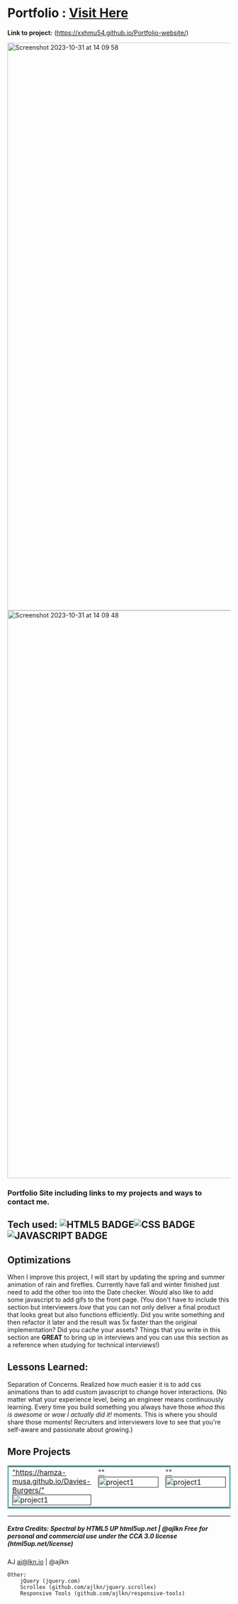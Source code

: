 # Portfolio : <a target="_blank" href="https://xxhmu54.github.io/Portfolio-website/">Visit Here</a>

**Link to project:** (https://xxhmu54.github.io/Portfolio-website/)

<img width="1280" alt="Screenshot 2023-10-31 at 14 09 58" src="https://github.com/XxHMu54/Portfolio-website/assets/98530123/1f916a51-f07e-42c8-9a01-8049baa0220c">
<br>
<img width="1280" alt="Screenshot 2023-10-31 at 14 09 48" src="https://github.com/XxHMu54/Portfolio-website/assets/98530123/3363a4f9-7cdc-4674-b238-e749b8007240">
<br>


### Portfolio Site including links to my projects and ways to contact me.

## Tech used: ![HTML5 BADGE](https://img.shields.io/static/v1?label=|&message=HTML5&color=23555f&style=plastic&logo=html5)![CSS BADGE](https://img.shields.io/static/v1?label=|&message=CSS3&color=285f65&style=plastic&logo=css3)![JAVASCRIPT BADGE](https://img.shields.io/static/v1?label=|&message=JAVASCRIPT&color=3c7f5d&style=plastic&logo=javascript)



## Optimizations

When I improve this project, I will start by updating the spring and summer animation of rain and fireflies. Currently have fall and winter finished just need to add the other too into the Date checker. Would also like to add some javascript to add gifs to the front page. (You don't have to include this section but interviewers *love* that you can not only deliver a final product that looks great but also functions efficiently. Did you write something and then refactor it later and the result was 5x faster than the original implementation? Did you cache your assets? Things that you write in this section are **GREAT** to bring up in interviews and you can use this section as a reference when studying for technical interviews!)

## Lessons Learned:

Separation of Concerns. Realized how much easier it is to add css animations than to add custom javascript to change hover interactions. (No matter what your experience level, being an engineer means continuously learning. Every time you build something you always have those *whoa this is awesome* or *wow I actually did it!* moments. This is where you should share those moments! Recruiters and interviewers love to see that you're self-aware and passionate about growing.)




## More Projects

<table bordercolor="#66b2b2">
  
  <tr>
    <td width="33.3%"  style="align:center;" valign="top">
<a target="_blank" href=>"https://hamza-musa.github.io/Davies-Burgers/"</a>
        <br />
      <a target="_blank" href="">
            <img src="" width="100%"  alt="project1"/>
        </a>
    </td>
    <td width="33.3%"  style="align:center;" valign="top">
<a target="_blank" href=>""</a>
        <br />
      <a target="_blank" href="">
            <img src="" width="100%"  alt="project1"/>
        </a>
    </td>
     <td width="33.3%"  style="align:center;" valign="top">
<a target="_blank" href=>""</a>
        <br />
      <a target="_blank" href="">
            <img src="" width="100%"  alt="project1"/>
        </a>
    </td>
  </tr>
</table>



<hr>

##### Extra Credits: Spectral by HTML5 UP html5up.net | @ajlkn Free for personal and commercial use under the CCA 3.0 license (html5up.net/license)

AJ
aj@lkn.io | @ajlkn


	Other:
		jQuery (jquery.com)
		Scrollex (github.com/ajlkn/jquery.scrollex)
		Responsive Tools (github.com/ajlkn/responsive-tools)
